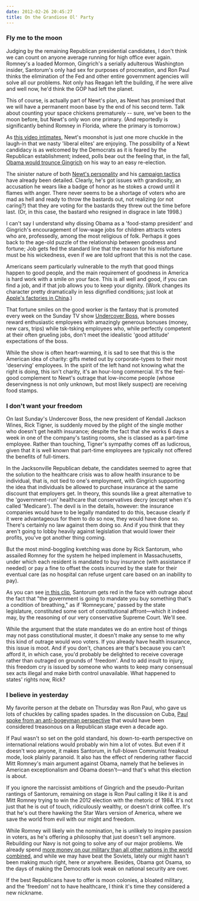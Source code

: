 ```yaml
---
date: 2012-02-26 20:45:27
title: On the Grandiose Ol' Party
---
```


### Fly me to the moon
Judging by the remaining Republican presidential candidates, I don't think we can count on anyone average running for high office ever again. Romney's a loaded Mormon, Gingrich's a serially adulterous Washington insider, Santorum's only had sex for purposes of procreation, and Ron Paul thinks the elimination of the Fed and other entire government agencies will solve all our problems. Not only has Reagan left the building, if he were alive and well now, he'd think the GOP had left the planet.

This of course, is actually part of Newt's plan, as Newt has promised that we will have a permanent moon base by the end of his second term. Talk about counting your space chickens prematurely -- sure, we've been to the moon before, but Newt's only won one primary. (And reportedly is significantly behind Romney in Florida, where the primary is tomorrow.)

As [this video intimates](http://www.youtube.com/watch?v=KR7ACqPpbu0), Newt's moonshot is just one more chuckle in the laugh-in that we nasty 'liberal elites' are enjoying. The possibility of a Newt candidacy is as welcomed by the Democrats as it is feared by the Republican establishment; indeed, polls bear out the feeling that, in the fall, [Obama would trounce Gingrich](http://www.realclearpolitics.com/epolls/2012/president/us/general_election_gingrich_vs_obama-1453.html) on his way to an easy re-election.

The sinister nature of both [Newt's personality](http://opinionator.blogs.nytimes.com/2012/01/26/deconstructing-a-demagogue/) and his [campaign tactics](http://loyalopposition.blogs.nytimes.com/2012/01/29/catchy-slogans-sloppy-ideas/) have already been detailed. Clearly, he's got issues with grandiosity, an accusation he wears like a badge of honor as he stokes a crowd until it flames with anger. There never seems to be a shortage of voters who are mad as hell and ready to throw the bastards out, not realizing (or not caring?) that they are voting for the bastards they threw out the time before last. (Or, in this case, the bastard who resigned in disgrace in late 1998.)

I can't say I understand why dissing Obama as a 'food-stamp president' and Gingrich's encouragement of low-wage jobs for children attracts voters who are, professedly, among the most religious of folk. Perhaps it goes back to the age-old puzzle of the relationship between goodness and fortune; Job gets fed the standard line that the reason for his misfortune must be his wickedness, even if we are told upfront that this is not the case.

Americans seem particularly vulnerable to the myth that good things happen to good people, and the main requirement of goodness in America is hard work with a smile on your face. This is all well and good, if you can find a job, and if that job allows you to keep your dignity. (Work changes its character pretty dramatically in less dignified conditions; just look at [Apple's factories in China](http://www.nytimes.com/2012/01/26/business/ieconomy-apples-ipad-and-the-human-costs-for-workers-in-china.html).)

That fortune smiles on the good worker is the fantasy that is promoted every week on the Sunday TV show [Undercover Boss](http://www.cbs.com/shows/undercover_boss/), where bosses reward enthusiastic employees with amazingly generous bonuses (money, new cars, trips) while tsk-tsking employees who, while perfectly competent at their often grueling jobs, don't meet the idealistic 'good attitude' expectations of the boss.

While the show is often heart-warming, it is sad to see that this is the American idea of charity: gifts meted out by corporate-types to their most 'deserving' employees. In the spirit of the left hand not knowing what the right is doing, this isn't charity, it's an hour-long commercial. It's the feel-good complement to Newt's outrage that low-income people (whose deservingness is not only unknown, but most likely suspect) are receiving food stamps.

### I don't want your freedom
On last Sunday's Undercover Boss, the new president of Kendall Jackson Wines, Rick Tigner, is suddenly moved by the plight of the single mother who doesn't get health insurance; despite the fact that she works 6 days a week in one of the company's tasting rooms, she is classed as a part-time employee. Rather than touching, Tigner's sympathy comes off as ludicrous, given that it is well known that part-time employees are typically not offered the benefits of full-timers.

In the Jacksonville Republican debate, the candidates seemed to agree that the solution to the healthcare crisis was to allow health insurance to be individual, that is, not tied to one's employment, with Gingrich supporting the idea that individuals be allowed to purchase insurance at the same discount that employers get. In theory, this sounds like a great alternative to the 'government-run' healthcare that conservatives decry (except when it's called 'Medicare'). The devil is in the details, however: the insurance companies would have to be legally mandated to do this, because clearly if it were advantageous for them to do so now, they would have done so. There's certainly no law against them doing so. And if you think that they aren't going to lobby heavily against legislation that would lower their profits, you've got another thing coming.

But the most mind-boggling kvetching was done by Rick Santorum, who assailed Romney for the system he helped implement in Massachusetts, under which each resident is mandated to buy insurance (with assistance if needed) or pay a fine to offset the costs incurred by the state for their eventual care (as no hospital can refuse urgent care based on an inability to pay).

As you can see [in this clip](http://www.youtube.com/watch?v=9sj5HcoGK2w&amp;hd=1&amp;t=1h3m3s), Santorum gets red in the face with outrage about the fact that "the government is going to mandate you buy something that's a condition of breathing," as if 'Romneycare,' passed by the state legislature, constituted some sort of constitutional affront—which it indeed may, by the reasoning of our very conservative Supreme Court. We'll see.

While the argument that the state mandates we do an entire host of things may not pass constitutional muster, it doesn't make any sense to me why this kind of outrage would woo voters. If you already have health insurance, this issue is moot. And if you don't, chances are that's because you can't afford it, in which case, you'd probably be delighted to receive coverage rather than outraged on grounds of 'freedom'. And to add insult to injury, this freedom cry is issued by someone who wants to keep many consensual sex acts illegal and make birth control unavailable. What happened to states' rights now, Rick?

### I believe in yesterday
My favorite person at the debate on Thursday was Ron Paul, who gave us lots of chuckles by calling spades spades. In the discussion on Cuba, [Paul spoke from an anti-bogeyman perspective](http://www.youtube.com/watch?v=9sj5HcoGK2w&amp;t=1h24m10s) that would have been considered treasonous on a Republican stage even a decade ago.

If Paul wasn't so set on the gold standard, his down-to-earth perspective on international relations would probably win him a lot of votes. But even if it doesn't woo anyone, it makes Santorum, in full-blown Communist freakout mode, look plainly paranoid. It also has the effect of rendering rather flaccid Mitt Romney's main argument against Obama, namely that he believes in American exceptionalism and Obama doesn't—and that's what this election is about.

If you ignore the narcissist ambitions of Gingrich and the pseudo-Puritan rantings of Santorum, remaining on stage is Ron Paul calling it like it is and Mitt Romney trying to win the 2012 election with the rhetoric of 1984. It's not just that he is out of touch, ridiculously wealthy, or doesn't drink coffee. It's that he's out there hawking the Star Wars version of America, where we save the world from evil with our might and freedom.

While Romney will likely win the nomination, he is unlikely to inspire passion in voters, as he's offering a philosophy that just doesn't sell anymore. Rebuilding our Navy is not going to solve any of our major problems. We already spend [more money on our military than all other nations in the world combined](http://en.wikipedia.org/wiki/List_of_countries_by_military_expenditures), and while we may have beat the Soviets, lately our might hasn't been making much right, here or anywhere. Besides, Obama got Osama, so the days of making the Democrats look weak on national security are over.

If the best Republicans have to offer is moon colonies, a bloated military, and the 'freedom' not to have healthcare, I think it's time they considered a new nickname.
